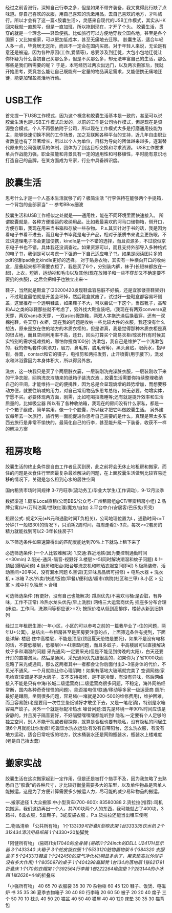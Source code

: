   经过之前香港行，深知自己行李之多，但是如果不带齐装备，我又觉得此行缺了点味道。穿自己喜欢的衣服，用自己喜欢的洗漱用品，去自己喜欢的地方，才叫旅行。所以才会有了这一篇<胶囊生活>，灵感来自现代的USB工作模式，其实从HK回来我就一直想写，但是一直加班，所以拖到现在，才开了个头。
   胶囊生活，贯穿的就是一个理念——轻盈便携。比如旅行可以方便地穿梭全国各地，甚至是各个国家；又比如搬家，可以更加低成本，甚至无痛地去迁移。
   胶囊生活，适合年轻人多一点，毕竟居无定所，而且不一定会在国内买房。对于年轻人来说，无论是有意还是被迫，因为各种原因(工作,爱情等)，总要涉及到迁徙，大包小包地迁徙让你怀疑为什么当初自己买那么多，但是不买那么多，却无法丰富自己的生活，那么哪些是我们所需要的呢？
于是，本宅经历过两次出远门，以及两次搬家后，我就开始思考，究竟怎么能让自己既能有一定量的物品满足需求，又能便携无痛地迁徙，能更加轻盈灵活地行动。

# USB工作
  首先提一下USB工作模式，因为这个概念和胶囊生活基本是一致的，甚至可以说胶囊生活也是USB工作模式启发的，以前的工作是公司协作模式，但是现在是资源整合模式，个人不再强依附于公司，所以现在工作模式大多是打磨通用技能为主，能够快速切换不同的工作场景，加之互联网各种平台的支持，近几年自由职业者数量也有了显著增长，所以以个人为单位，目标为导向的团体越来越多，逐渐替代原来的公司强联系的体制，团体为了到达目标交换和寻求资源。
  USB工作要求单兵作战能力强，职业技能和背景具有一定的通用性和可移植性，平时能有意识地打造自己的品牌，在某方面成为专家，行业中具备辨识度。

# 胶囊生活
思考什么才是一个人基本生活就够了的？极简生活
"行李保持在能够两个手提箱，一个背包的全部家当" -- 参考BBoy细波

  胶囊生活和USB工作相似之处就是——通用性，能在不同环境里面快速接入。
  所谓胶囊就是，各种方便搬运的收纳用品。比如我最喜欢的河马口储物箱，侧开口，方便存取，我现在用来当书箱和存放一些杂物。
P.s.其实针对于书的话，我是因为看电子书看不进去，而且电子书毕竟是电子产品，相对于纸质书来说会更伤眼，不过讲道理电子书会更加便携，kindle是一个不错的选择，而且资源多，不过貌似京东电子书也不错，具体我还没调查过。如果资源可以，而且支持外部导入多种格式的电子书，我倒是可以考虑一下强迫一下自己适应电子书。如果是阅读图片多的pdf的话Ipad会比kindle更好的选择。
  对于贴身衣物，其实有一种横向开口的收纳盒，层叠起来都不需要衣柜了，我是买了6个，分别装内裤，袜子(长短袜都放在一起)，上衣，短裤，运动衫和毛巾以及其他(现在放帽子和一些不穿却又不确定要不要扔的衣服)，之后会把帽子也独立出来～

  鞋子，当然就是鞋盒了(20200420发现鞋盒容易脏不好搞，还是宜家镂空鞋架好) ，不过鞋盒最怕就是开盖会坏掉，然后鞋盒就废了，试过好一些鞋盒都容易坏侧盖，这里推荐一个透明鞋盒，如果鞋子不大，可以尝试一下这个，当然靴子，高帮和AJ之类的球鞋那些就不考虑了，另外找大鞋盒装吧。(我现在有两双converse夏天穿，两双vans冬天穿，一双asics慢跑鞋，两双人字拖洗澡后换着穿，还有一双棉拖鞋，冬天穿)
  衣柜，现在我的问题是收纳一些比较大件的衣服，我还没有什么想法，原来是放在住的地方的木质衣柜的，但是讲真，我是觉得那种木质衣柜是真的很占地，而且空间利用率不高，还丑，回头打算买个简易衣柜/晾衣杆(有时候其实特别的需求挺难找的，哪怕你搜商100分)
  洗漱包，我自己是维护了一个洗漱包的，我的修毛套件(剃须刀，眉刀，鼻毛剪，脱毛膏等)，黑头鼻贴，眼药水，指甲钳，唇膏，contact和它的镊子，电推剪和两把发剪，止汗喷雾(用于腋下)，洗发水和沐浴露因为本身体积大，所以得另外放。

  洗衣，这一块我只是买了个两层脏衣篓，一层装刚洗完澡脏衣服，一层装刚收下来的干净衣服，网购洗衣液随来的纸箱子装洗衣液...
  胶囊生活需要你持续整理收纳自己的空间，才能维持一定的便携性，因为总是会呈现熵增的趋势增加，而想要移动方便，就要往熵减的用力，对自己常用物品多思考总结，如无必要，勿增实体，宁愿不买。必要体现两方面，刚需，比如吃喝拉撒睡等;还有就是提升效率和生活质量的，比如吸尘器
  所以有了各种收纳箱，我现在的房间没有什么家私，都是一个个箱子组成，简单实用，像一个个胶囊，所以我才把它叫做胶囊生活。
  另外建议每年去一次旅行，旅行另一面能促进你思考自己需要的是什么，真理是带太多东西去旅行是非常不愉快的，最简化自己的行李，甚至能升级一下装备，收获不一样的解决方案

# 租房攻略
胶囊生活的终止条件是自由工作者且买到房，此之前将会无休止地租房和搬家，而住的问题是衣食住行里面最复杂最难解决的问题，在上面胶囊生活做到比较容易迁移的情况下，关键是怎么租到心水的居住空间

国内租赁市场时间规律
3-7月旺季(流动务工/毕业大学生/工作调动)，9-12月淡季

数据渠道
1.房东Local直租(公司BBS/公众号-广州租房组@CT/豆瓣租房小组)
2.品牌公寓(U+/万科泊寓/世联红璞/魔方/自如)
3.平台中介(安居客/巴乐兔/贝壳)

租房公式: 
规定X元(±N元和通勤时间T负相关)，公司地理位置为L，通勤时间<=T分钟(T一般取30)的情况下，只消耗2周时间，每周走看2~3次，每次>=2套房的精力就能找到可以2-3年长住房子?

以下筛选条件如果速算得出的匹配度能达到70%上下就马上租下来了

必选筛选条件:(一个人比较难解决)
1.交通:靠近地铁(因为要控制通勤时间<=30min)
2.阳光-通风-隔音-视野好
3.楼层>=5(同时解决潮湿和蚊子问题) & != 顶层(爆晒问题)
4.厨房和阳台(阳台够洗衣机和晾晒衣服空间即可)
5.极简装修，活动空间>20平米，没有漏水问题
6.空调(无异味且品牌可报修) + 电热水器 + 洗衣机 + 冰箱
7.水/外卖/快递/饭馆(早餐)/便利店/超市/病院(社区和三甲)
8.小区 > 公寓 > 城中村 
9.独居 > 合租

可选筛选条件:(有更好，没有自己也能解决)
蹲厕优先(不喜欢马桶:是否脏，有异味，工作不正常)
冷热水龙头优先(早上洗脸)
网络三大运营商优先
插座多分布合理(床边，工作间，洗漱间等都应该>=2);
按照价格从低到高排序，楼龄从新到旧排列

经过三年租房生涯(一年小区，小区的可以参考之前的一篇我毕业了-住的问题，两年U+公寓)，总结出一些租房甚至是买房要注意的点，上面筛选条件有提到，下面是详解:
楼层:住中高楼层，不能是顶层(顶层夏天恐怕是要死)，如果不是没有电梯的话，不要低楼层，低楼层(<=4)潮湿问题，而且多蚊子，中高楼层可以直接解决蚊子多和潮湿的问题
采光通风:一定要采光(但是不能见到傍晚的太阳)，白天还要开灯的直接淘汰，然后是通风，采光通风优先级很高的，如果你为了省1000块而忽略了采光或通风，那么这两者其中一者都会让你后面付出2~3倍身体的代价，不见光不通风，一个月就能让你心理阴暗！如果有落地大玻璃就完美了
空调网络:家电检查!空调是不是大牌子，支不支持报修，是不是冷暖，有没有异味，然后网络接入不能是只有中海/长城二级运营商(二级运营商很多问题，不稳定，海外网络经常断，国内各种奇奇怪怪的问题)，能否接电信/联通/移动等多家一级运营商
厕所:最好是蹲厕，坐厕很多问题，容易堵(一堵就是200-500的维修费用)，维护困难，而且容易脏(老是要用一次性坐垫纸铺好才敢坐下去，又是一笔花销)，特别是水箱容易产蚊子。另外一个就是标配冷热水
噪音问题:首先是环境一年90%时间应该是安静的，并且房子隔音要好，不好隔壁嘿嘿嘿都能听到!
隐私:一定要有个人足够的独立空间，别人不能干扰或者窥探你，就算是合租也要有隐私，没有隐私的同居生活6个月就能让你发疯!
吃饭饮水洗衣运动:有没有自带阳台，怎么洗衣服，有没有地方运动，适合日常吃饭的地方，饮水桶装水还是网购瓶装水，瓶装水上楼难度(老是自己抬太蠢)

# 搬家实战
  胶囊生活在这次搬家起到一定作用，但是还是被打个措手不及，因为我忽略了去熟悉自己"胶囊"的各种尺寸，才比较好衡量需要多大的车型，以及单件物品是否单人能搬运，这是为了方便计算需要多少搬运人力，尽可能的减少易碎物品的搬运。

一.搬家途径
1.大众搬家:中小型货车(700-800): 83580088
2.货拉拉(推荐):司机包搬运，我们这边再出一个人，共700块两个人的东西，我可能就占了400块，3箱书，6盒衣服，5盒鞋子，3蛇皮袋衣服 。P.s.货拉拉还能当出租车使呢

二.物品清单
「公共所有物」
1个133*139可折叠X型晾衣架
1台33*33*35饮水机
2个31*24*34清洁用品纸箱
1个43*30*20垫脚凳

「阿健所有物」
(易碎)1块170*40的全身镜
(易碎)1个24inch的DELL U2417H显示器
3个43*33*40 大箱子
3个蛇皮袋衣服
1个55*33*120脏物置物架
6个38*43*20 衣服盒子
5个24*33*13鞋盒
1个24*24*50的空气净化机(明显多余了，用来垫高以外似乎没有多大作用)
1个80*50*97的桌子
1个40*42*98高脚凳
1台134的落地扇
1张62*17*91折叠床
1个170的衣帽架
1个39*25*64行李箱
1卷22*22*64瑜伽垫
1个28*31*44的小冰箱
1张26*26*44的折叠床

「小强所有物」
40 65 70 衣服袋
35 30 70 杂物柜
60 45 120 鞋子、饭煲、电磁炉 书
35 35 36 夏季衣物箱子
30 40 80 行李箱
20 60 50 被子
20 20 40 席子
三个 50 70 10 枕头 
40 50 20 猫盆
40 50 40 猫屋
40 40 120 床垫
30 35 30 猫背包


